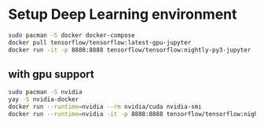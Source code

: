 # Setup Deep Learning environment
```bash
sudo pacman -S docker docker-compose
docker pull tensorflow/tensorflow:latest-gpu-jupyter
docker run -it -p 8888:8888 tensorflow/tensorflow:nightly-py3-jupyter
```

## with gpu support
```bash
sudo pacman -S nvidia
yay -S nvidia-docker
docker run --runtime=nvidia --rm nvidia/cuda nvidia-smi
docker run --runtime=nvidia -it -p 8888:8888 tensorflow/tensorflow:nightly-py3-jupyter
```
